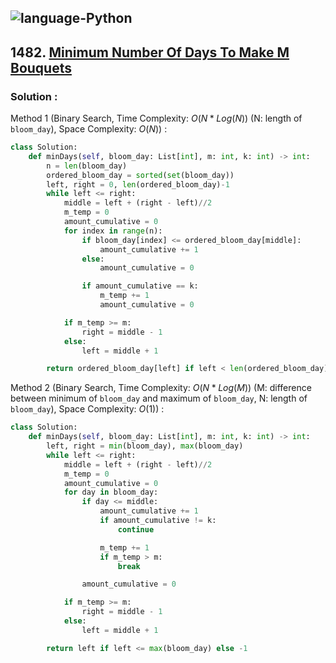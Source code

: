 ![language-Python](https://img.shields.io/badge/Python-ffd43b?style=for-the-badge&logo=PYTHON)
---

## 1482. [Minimum Number Of Days To Make M Bouquets](https://leetcode.com/problems/minimum-number-of-days-to-make-m-bouquets)

### Solution :

Method 1 (Binary Search, Time Complexity: $O(N*Log(N))$ (N: length of `bloom_day`), Space Complexity: $O(N)$) :
```python
class Solution:
    def minDays(self, bloom_day: List[int], m: int, k: int) -> int:
        n = len(bloom_day)
        ordered_bloom_day = sorted(set(bloom_day))
        left, right = 0, len(ordered_bloom_day)-1
        while left <= right:
            middle = left + (right - left)//2
            m_temp = 0
            amount_cumulative = 0
            for index in range(n):
                if bloom_day[index] <= ordered_bloom_day[middle]:
                    amount_cumulative += 1
                else:
                    amount_cumulative = 0

                if amount_cumulative == k:
                    m_temp += 1
                    amount_cumulative = 0

            if m_temp >= m:
                right = middle - 1
            else:
                left = middle + 1

        return ordered_bloom_day[left] if left < len(ordered_bloom_day) else -1
```

Method 2 (Binary Search, Time Complexity: $O(N*Log(M))$ (M: difference between minimum of `bloom_day` and maximum of `bloom_day`, N: length of `bloom_day`), Space Complexity: $O(1)$) :
```python
class Solution:
    def minDays(self, bloom_day: List[int], m: int, k: int) -> int:
        left, right = min(bloom_day), max(bloom_day)
        while left <= right:
            middle = left + (right - left)//2
            m_temp = 0
            amount_cumulative = 0
            for day in bloom_day:
                if day <= middle:
                    amount_cumulative += 1
                    if amount_cumulative != k:
                        continue

                    m_temp += 1
                    if m_temp > m:
                        break

                amount_cumulative = 0

            if m_temp >= m:
                right = middle - 1
            else:
                left = middle + 1

        return left if left <= max(bloom_day) else -1
```

